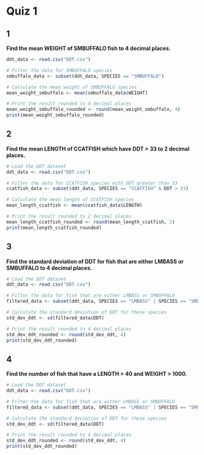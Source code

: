 # Quiz 1
## 1
**Find the mean WEIGHT of SMBUFFALO fish to 4 decimal places.**
```r
ddt_data <- read.csv("DDT.csv")

# Filter the data for SMBUFFALO species
smbuffalo_data <- subset(ddt_data, SPECIES == "SMBUFFALO")

# Calculate the mean weight of SMBUFFALO species
mean_weight_smbuffalo <- mean(smbuffalo_data$WEIGHT)

# Print the result rounded to 4 decimal places
mean_weight_smbuffalo_rounded <- round(mean_weight_smbuffalo, 4)
print(mean_weight_smbuffalo_rounded)
```

## 2
**Find the mean LENGTH of CCATFISH which have DDT > 33 to 2 decimal places.**
```r
# Load the DDT dataset
ddt_data <- read.csv("DDT.csv")

# Filter the data for CCATFISH species with DDT greater than 33
ccatfish_data <- subset(ddt_data, SPECIES == "CCATFISH" & DDT > 33)

# Calculate the mean length of CCATFISH species
mean_length_ccatfish <- mean(ccatfish_data$LENGTH)

# Print the result rounded to 2 decimal places
mean_length_ccatfish_rounded <- round(mean_length_ccatfish, 2)
print(mean_length_ccatfish_rounded)
```

## 3
**Find the standard deviation of DDT for fish that are either  LMBASS  or SMBUFFALO to 4 decimal places.**
```r
# Load the DDT dataset
ddt_data <- read.csv("DDT.csv")

# Filter the data for fish that are either LMBASS or SMBUFFALO
filtered_data <- subset(ddt_data, SPECIES == "LMBASS" | SPECIES == "SMBUFFALO")

# Calculate the standard deviation of DDT for these species
std_dev_ddt <- sd(filtered_data$DDT)

# Print the result rounded to 4 decimal places
std_dev_ddt_rounded <- round(std_dev_ddt, 4)
print(std_dev_ddt_rounded)
```

## 4
**Find the number of fish that have a LENGTH > 40  and WEIGHT > 1000.**
```r
# Load the DDT dataset
ddt_data <- read.csv("DDT.csv")

# Filter the data for fish that are either LMBASS or SMBUFFALO
filtered_data <- subset(ddt_data, SPECIES == "LMBASS" | SPECIES == "SMBUFFALO")

# Calculate the standard deviation of DDT for these species
std_dev_ddt <- sd(filtered_data$DDT)

# Print the result rounded to 4 decimal places
std_dev_ddt_rounded <- round(std_dev_ddt, 4)
print(std_dev_ddt_rounded)
```

